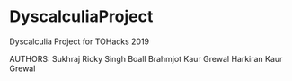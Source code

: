 # DyscalculiaProject
Dyscalculia Project for TOHacks 2019

AUTHORS:
Sukhraj Ricky Singh Boall
Brahmjot Kaur Grewal
Harkiran Kaur Grewal
